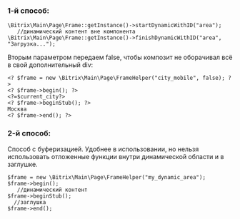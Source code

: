 ### 1-й способ:

    \Bitrix\Main\Page\Frame::getInstance()->startDynamicWithID("area");
       //динамический контент вне компонента
    \Bitrix\Main\Page\Frame::getInstance()->finishDynamicWithID("area", "Загрузка...");

Вторым параметром передаем false, чтобы композит не оборачивал всё в свой дополнительный div:

    <? $frame = new \Bitrix\Main\Page\FrameHelper("city_mobile", false); ?>
    <? $frame->begin(); ?>
    <?=$current_city?>
    <? $frame->beginStub(); ?>
    Москва
    <? $frame->end(); ?>

### 2-й способ:
Способ с буферизацией. Удобнее в использовании, но нельзя использовать отложенные функции внутри динамической области и в заглушке.

    $frame = new \Bitrix\Main\Page\FrameHelper("my_dynamic_area");
    $frame->begin();
       //динамический контент
    $frame->beginStub();
      //заглушка
    $frame->end();